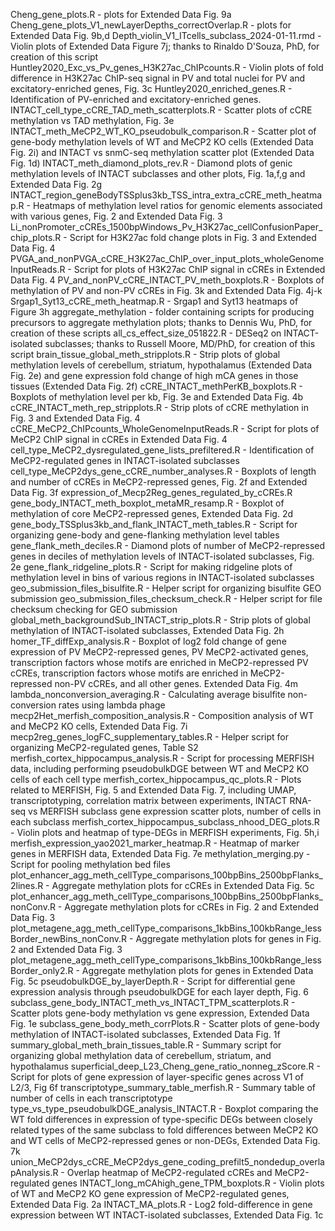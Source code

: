 Cheng_gene_plots.R - plots for Extended Data Fig. 9a
Cheng_gene_plots_V1_newLayerDepths_correctOverlap.R - plots for Extended Data Fig. 9b,d
Depth_violin_V1_ITcells_subclass_2024-01-11.rmd - Violin plots of Extended Data Figure 7j; thanks to Rinaldo D'Souza, PhD, for creation of this script
Huntley2020_Exc_vs_Pv_genes_H3K27ac_ChIPcounts.R - Violin plots of fold difference in H3K27ac ChIP-seq signal in PV and total nuclei for PV and excitatory-enriched genes, Fig. 3c
Huntley2020_enriched_genes.R - Identification of PV-enriched and excitatory-enriched genes.
INTACT_cell_type_cCRE_TAD_meth_scatterplots.R - Scatter plots of cCRE methylation vs TAD methylation, Fig. 3e
INTACT_meth_MeCP2_WT_KO_pseudobulk_comparison.R - Scatter plot of gene-body methylation levels of WT and MeCP2 KO cells (Extended Data Fig. 2i) and INTACT vs snmC-seq methylation scatter plot (Extended Data Fig. 1d)
INTACT_meth_diamond_plots_rev.R - Diamond plots of genic methylation levels of INTACT subclasses and other plots, Fig. 1a,f,g and Extended Data Fig. 2g
INTACT_region_geneBodyTSSplus3kb_TSS_intra_extra_cCRE_meth_heatmap.R - Heatmaps of methylation level ratios for genomic elements associated with various genes, Fig. 2 and Extended Data Fig. 3
Li_nonPromoter_cCREs_1500bpWindows_Pv_H3K27ac_cellConfusionPaper_chip_plots.R - Script for H3K27ac fold change plots in Fig. 3 and Extended Data Fig. 4
PVGA_and_nonPVGA_cCRE_H3K27ac_ChIP_over_input_plots_wholeGenomeInputReads.R - Script for plots of H3K27ac ChIP signal in cCREs in Extended Data Fig. 4
PV_and_nonPV_cCRE_INTACT_PV_meth_boxplots.R - Boxplots of methylation of PV and non-PV cCREs in Fig. 3k and Extended Data Fig. 4j-k
Srgap1_Syt13_cCRE_meth_heatmap.R - Srgap1 and Syt13 heatmaps of Figure 3h
aggregate_methylation - folder containing scripts for producing precursors to aggregate methylation plots; thanks to Dennis Wu, PhD, for creation of these scripts
all_cs_effect_size_051822.R - DESeq2 on INTACT-isolated subclasses; thanks to Russell Moore, MD/PhD, for creation of this script
brain_tissue_global_meth_stripplots.R - Strip plots of global methylation levels of cerebellum, striatum, hypothalamus (Extended Data Fig. 2e) and gene expression fold change of high mCA genes in those tissues (Extended Data Fig. 2f)
cCRE_INTACT_methPerKB_boxplots.R - Boxplots of methylation level per kb, Fig. 3e and Extended Data Fig. 4b
cCRE_INTACT_meth_rep_stripplots.R - Strip plots of cCRE methylation in Fig. 3 and Extended Data Fig. 4
cCRE_MeCP2_ChIPcounts_WholeGenomeInputReads.R - Script for plots of MeCP2 ChIP signal in cCREs in Extended Data Fig. 4
cell_type_MeCP2_dysregulated_gene_lists_prefiltered.R - Identification of MeCP2-regulated genes in INTACT-isolated subclasses
cell_type_MeCP2dys_gene_cCRE_number_analyses.R - Boxplots of length and number of cCREs in MeCP2-repressed genes, Fig. 2f and Extended Data Fig. 3f
expression_of_Mecp2Reg_genes_regulated_by_cCREs.R
gene_body_INTACT_meth_boxplot_metaMR_resamp.R - Boxplot of methylation of core MeCP2-repressed genes, Extended Data Fig. 2d
gene_body_TSSplus3kb_and_flank_INTACT_meth_tables.R - Script for organizing gene-body and gene-flanking methylation level tables
gene_flank_meth_deciles.R - Diamond plots of number of MeCP2-repressed genes in deciles of methylation levels of INTACT-isolated subclasses, Fig. 2e
gene_flank_ridgeline_plots.R - Script for making ridgeline plots of methylation level in bins of various regions in INTACT-isolated subclasses
geo_submission_files_bisulfite.R - Helper script for organizing bisulfite GEO submission
geo_submission_files_checksum_check.R - Helper script for file checksum checking for GEO submission
global_meth_backgroundSub_INTACT_strip_plots.R - Strip plots of global methylation of INTACT-isolated subclasses, Extended Data Fig. 2h
homer_TF_diffExp_analysis.R - Boxplot of log2 fold change of gene expression of PV MeCP2-repressed genes, PV MeCP2-activated genes, transcription factors whose motifs are enriched in MeCP2-repressed PV cCREs, transcription factors whose motifs are enriched in MeCP2-repressed non-PV cCREs, and all other genes. Extended Data Fig. 4m
lambda_nonconversion_averaging.R - Calculating average bisulfite non-conversion rates using lambda phage
mecp2Het_merfish_composition_analysis.R - Composition analysis of WT and MeCP2 KO cells, Extended Data Fig. 7i
mecp2reg_genes_logFC_supplementary_tables.R - Helper script for organizing MeCP2-regulated genes, Table S2
merfish_cortex_hippocampus_analysis.R - Script for processing MERFISH data, including performing pseudobulkDGE between WT and MeCP2 KO cells of each cell type
merfish_cortex_hippocampus_qc_plots.R - Plots related to MERFISH, Fig. 5 and Extended Data Fig. 7, including UMAP, transcriptotyping, correlation matrix between experiments, INTACT RNA-seq vs MERFISH subclass gene expression scatter plots, number of cells in each subclass
merfish_cortex_hippocampus_subclass_nhood_DEG_plots.R - Violin plots and heatmap of type-DEGs in MERFISH experiments, Fig. 5h,i
merfish_expression_yao2021_marker_heatmap.R - Heatmap of marker genes in MERFISH data, Extended Data Fig. 7e
methylation_merging.py - Script for pooling methylation bed files
plot_enhancer_agg_meth_cellType_comparisons_100bpBins_2500bpFlanks_2lines.R - Aggregate methylation plots for cCREs in Extended Data Fig. 5c
plot_enhancer_agg_meth_cellType_comparisons_100bpBins_2500bpFlanks_nonConv.R - Aggregate methylation plots for cCREs in Fig. 2 and Extended Data Fig. 3
plot_metagene_agg_meth_cellType_comparisons_1kbBins_100kbRange_lessBorder_newBins_nonConv.R - Aggregate methylation plots for genes in Fig. 2 and Extended Data Fig. 3
plot_metagene_agg_meth_cellType_comparisons_1kbBins_100kbRange_lessBorder_only2.R - Aggregate methylation plots for genes in Extended Data Fig. 5c
pseudobulkDGE_by_layerDepth.R - Script for differential gene expression analysis through pseudobulkDGE for each layer depth, Fig. 6
subclass_gene_body_INTACT_meth_vs_INTACT_TPM_scatterplots.R - Scatter plots gene-body methylation vs gene expression, Extended Data Fig. 1e
subclass_gene_body_meth_corrPlots.R - Scatter plots of gene-body methylation of INTACT-isolated subclasses, Extended Data Fig. 1f 
summary_global_meth_brain_tissues_table.R - Summary script for organizing global methylation data of cerebellum, striatum, and hypothalamus
superficial_deep_L23_Cheng_gene_ratio_nonneg_zScore.R - Script for plots of gene expression of layer-specific genes across V1 of L2/3, Fig 6f
transcriptotype_summary_table_merfish.R - Summary table of number of cells in each transcriptotype
type_vs_type_pseudobulkDGE_analysis_INTACT.R - Boxplot comparing the WT fold differences in expression of type-specific DEGs between closely related types of the same subclass to fold differences between MeCP2 KO and WT cells of MeCP2-repressed genes or non-DEGs, Extended Data Fig. 7k
union_MeCP2dys_cCRE_MeCP2dys_gene_coding_prefilt5_nondedup_overlapAnalysis.R - Overlap heatmap of MeCP2-regulated cCREs and MeCP2-regulated genes
INTACT_long_mCAhigh_gene_TPM_boxplots.R - Violin plots of WT and MeCP2 KO gene expression of MeCP2-regulated genes, Extended Data Fig. 2a
INTACT_MA_plots.R - Log2 fold-difference in gene expression between WT INTACT-isolated subclasses, Extended Data Fig. 1c
